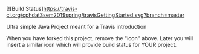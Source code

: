[![Build Status]https://travis-ci.org/cphdat3sem2019spring/travisGettingStarted.svg?branch=master

Ultra simple Java Project meant for a Travis introduction

When you have forked this project, remove the "icon" above. Later you will insert a similar icon which will provide build status for YOUR project.
